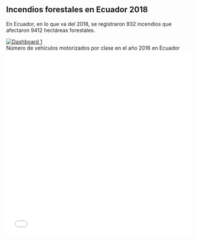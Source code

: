 ## Incendios forestales en Ecuador 2018
En Ecuador, en lo que va del 2018, se registraron 932 incendios que afectaron 9412 hectáreas forestales.
<div>
<div class='tableauPlaceholder' id='viz1539546846639' style='position: relative'><noscript><a href='#'><img alt='Dashboard 1 ' src='https:&#47;&#47;public.tableau.com&#47;static&#47;images&#47;In&#47;IncendiosforestalesenEcuador2018&#47;Dashboard1&#47;1_rss.png' style='border: none' /></a></noscript><object class='tableauViz'  style='display:none;'><param name='host_url' value='https%3A%2F%2Fpublic.tableau.com%2F' /> <param name='embed_code_version' value='3' /> <param name='site_root' value='' /><param name='name' value='IncendiosforestalesenEcuador2018&#47;Dashboard1' /><param name='tabs' value='no' /><param name='toolbar' value='yes' /><param name='static_image' value='https:&#47;&#47;public.tableau.com&#47;static&#47;images&#47;In&#47;IncendiosforestalesenEcuador2018&#47;Dashboard1&#47;1.png' /> <param name='animate_transition' value='yes' /><param name='display_static_image' value='yes' /><param name='display_spinner' value='yes' /><param name='display_overlay' value='yes' /><param name='display_count' value='yes' /></object></div>                <script type='text/javascript'>                    var divElement = document.getElementById('viz1539546846639');                    var vizElement = divElement.getElementsByTagName('object')[0];                    vizElement.style.width='550px';vizElement.style.height='577px';                    var scriptElement = document.createElement('script');                    scriptElement.src = 'https://public.tableau.com/javascripts/api/viz_v1.js';                    vizElement.parentNode.insertBefore(scriptElement, vizElement);                </script></div>
Número de vehículos motorizados por clase en el año 2016 en Ecuador 

<div>
<iframe id="datawrapper-chart-v2x6m" src="//datawrapper.dwcdn.net/v2x6m/1/" scrolling="no" frameborder="0" allowtransparency="true" style="width: 0; min-width: 100% !important;" height="500"></iframe><script type="text/javascript">if("undefined"==typeof window.datawrapper)window.datawrapper={};window.datawrapper["v2x6m"]={},window.datawrapper["v2x6m"].embedDeltas={"100":608,"200":581,"300":527,"400":500,"500":500,"700":473,"800":473,"900":473,"1000":473},window.datawrapper["v2x6m"].iframe=document.getElementById("datawrapper-chart-v2x6m"),window.datawrapper["v2x6m"].iframe.style.height=window.datawrapper["v2x6m"].embedDeltas[Math.min(1e3,Math.max(100*Math.floor(window.datawrapper["v2x6m"].iframe.offsetWidth/100),100))]+"px",window.addEventListener("message",function(a){if("undefined"!=typeof a.data["datawrapper-height"])for(var b in a.data["datawrapper-height"])if("v2x6m"==b)window.datawrapper["v2x6m"].iframe.style.height=a.data["datawrapper-height"][b]+"px"});</script></div>
